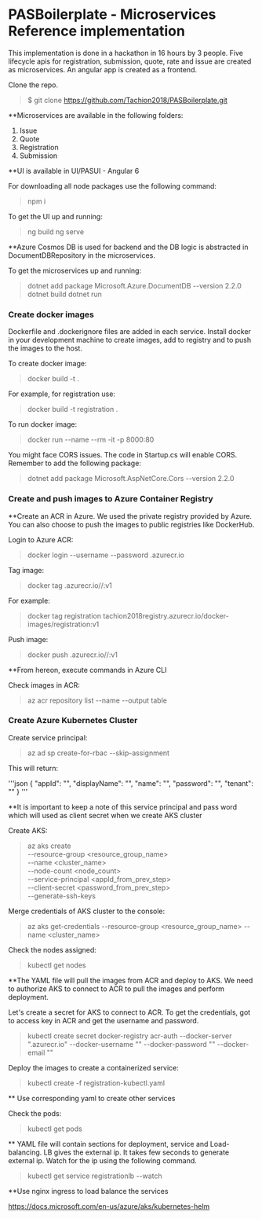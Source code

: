 <h1>PASBoilerplate - Microservices Reference implementation</h1>

This implementation is done in a hackathon in 16 hours by 3 people. Five lifecycle apis for registration, submission, quote, rate and issue are created as microservices. An angular app is created as a frontend.

Clone the repo.

> $ git clone https://github.com/Tachion2018/PASBoilerplate.git

**Microservices are available in the following folders:

1. Issue
2. Quote
3. Registration
4. Submission

**UI is available in UI/PASUI - Angular 6

For downloading all node packages use the following command:

> npm i

To get the UI up and running:

> ng build
> ng serve

**Azure Cosmos DB is used for backend and the DB logic is abstracted in DocumentDBRepository in the microservices.

To get the microservices up and running:

> dotnet add package Microsoft.Azure.DocumentDB --version 2.2.0
> dotnet build
> dotnet run

<h3>Create docker images</h3>

Dockerfile and .dockerignore files are added in each service. Install docker in your development machine to create images, add to registry and to push the images to the host.

To create docker image:

> docker build -t <servicename> .

For example, for registration use:

> docker build -t registration .

To run docker image:

> docker run --name <regapi> --rm -it -p 8000:80 <registration>
    
You might face CORS issues. The code in Startup.cs will enable CORS. Remember to add the following package:

> dotnet add package Microsoft.AspNetCore.Cors --version 2.2.0

<h3>Create and push images to Azure Container Registry</h3>

**Create an ACR in Azure. We used the private registry provided by Azure. You can also choose to push the images to public registries like DockerHub.

Login to Azure ACR:

> docker login --username <username> --password <password> <registryname>.azurecr.io
    
Tag image:

> docker tag <servicename> <registryname>.azurecr.io/<foldername>/<servicename>:v1

For example:

> docker tag registration tachion2018registry.azurecr.io/docker-images/registration:v1

Push image:

> docker push <registryname>.azurecr.io/<foldername>/<servicename>:v1
    
**From hereon, execute commands in Azure CLI
    
Check images in ACR:

> az acr repository list --name <registryname> --output table
    
<h3>Create Azure Kubernetes Cluster</h3>

Create service principal:

> az ad sp create-for-rbac --skip-assignment

This will return:

'''json
{
    "appId": "<guid>",
    "displayName": "<name>",
    "name": "<name>",
    "password": "<guid>",
    "tenant": "<guid>"
}
'''

**It is important to keep a note of this service principal and pass word which will used as client secret when we create AKS cluster

Create AKS:

> az aks create \
    --resource-group <resource_group_name> \
    --name <cluster_name> \
    --node-count <node_count> \
    --service-principal <appId_from_prev_step> \
    --client-secret <password_from_prev_step> \
    --generate-ssh-keys
    
Merge credentials of AKS cluster to the console:

> az aks get-credentials --resource-group <resource_group_name> --name <cluster_name>

Check the nodes assigned:

> kubectl get nodes

**The YAML file will pull the images from ACR and deploy to AKS. We need to authorize AKS to connect to ACR to pull the images and perform deployment.

Let's create a secret for AKS to connect to ACR. To get the credentials, got to access key in ACR and get the username and password.

> kubectl create secret docker-registry acr-auth --docker-server "<registryname>.azurecr.io" --docker-username "<username>" --docker-password "<password>" --docker-email "<email>"
    
Deploy the images to create a containerized service:

> kubectl create -f registration-kubectl.yaml

** Use corresponding yaml to create other services

Check the pods:

> kubectl get pods

** YAML file will contain sections for deployment, service and Load-balancing.
LB gives the external ip. It takes few seconds to generate external ip. Watch for the ip using the following command.

> kubectl get service registrationlb --watch

**Use nginx ingress to load balance the services

https://docs.microsoft.com/en-us/azure/aks/kubernetes-helm